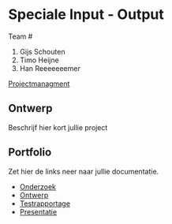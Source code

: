 # Speciale Input - Output
Team #
1. Gijs Schouten
2. Timo Heijne
3. Han Reeeeeeemer

[Projectmanagment]() <Trello scrumboard bijvoorbeeld>

## Ontwerp
Beschrijf hier kort jullie project

## Portfolio
Zet hier de links neer naar jullie documentatie.

* [Onderzoek]()
* [Ontwerp]()
* [Testrapportage]()
* [Presentatie]()
